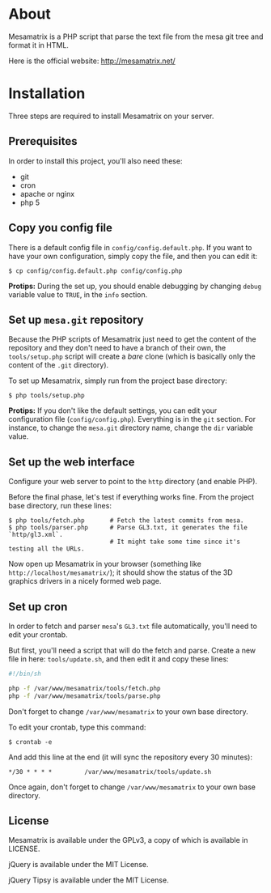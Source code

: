 # About

Mesamatrix is a PHP script that parse the text file from the mesa git tree and format it in HTML.

Here is the official website: http://mesamatrix.net/

# Installation

Three steps are required to install Mesamatrix on your server.

## Prerequisites

In order to install this project, you'll also need these:
* git
* cron
* apache or nginx
* php 5

## Copy you config file

There is a default config file in `config/config.default.php`. If you want to have your own configuration, simply copy the file, and then you can edit it:

    $ cp config/config.default.php config/config.php
    
**Protips:** During the set up, you should enable debugging by changing `debug` variable value to `TRUE`, in the `info` section.

## Set up `mesa.git` repository

Because the PHP scripts of Mesamatrix just need to get the content of the repository and they don't need to have a branch of their own, the `tools/setup.php` script will create a *bare* clone (which is basically only the content of the `.git` directory).

To set up Mesamatrix, simply run from the project base directory:

    $ php tools/setup.php

**Protips:** If you don't like the default settings, you can edit your configuration file (`config/config.php`). Everything is in the `git` section. For instance, to change the `mesa.git` directory name, change the `dir` variable value.

## Set up the web interface

Configure your web server to point to the `http` directory (and enable PHP).

Before the final phase, let's test if everything works fine. From the project base directory, run these lines:

    $ php tools/fetch.php       # Fetch the latest commits from mesa.
    $ php tools/parser.php      # Parse GL3.txt, it generates the file `http/gl3.xml`.
                                # It might take some time since it's testing all the URLs.

Now open up Mesamatrix in your browser (something like `http://localhost/mesamatrix/`); it should show the status of the 3D graphics drivers in a nicely formed web page.

## Set up cron

In order to fetch and parser `mesa`'s `GL3.txt` file automatically, you'll need to edit your crontab.

But first, you'll need a script that will do the fetch and parse. Create a new file in here: `tools/update.sh`, and then edit it and copy these lines:

```sh
#!/bin/sh

php -f /var/www/mesamatrix/tools/fetch.php
php -f /var/www/mesamatrix/tools/parse.php
```

Don't forget to change `/var/www/mesamatrix` to your own base directory.

To edit your crontab, type this command:

    $ crontab -e

And add this line at the end (it will sync the repository every 30 minutes):

    */30 * * * *         /var/www/mesamatrix/tools/update.sh

Once again, don't forget to change `/var/www/mesamatrix` to your own base directory.

## License

Mesamatrix is available under the GPLv3, a copy of which is available in
LICENSE.

jQuery is available under the MIT License.

jQuery Tipsy is available under the MIT License.
